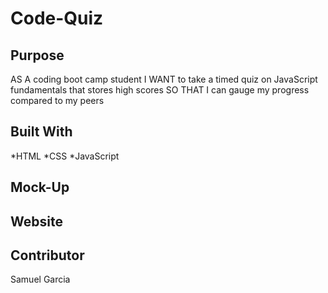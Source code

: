 # Code-Quiz


## Purpose
AS A coding boot camp student
I WANT to take a timed quiz on JavaScript fundamentals that stores high scores
SO THAT I can gauge my progress compared to my peers


## Built With
*HTML
*CSS
*JavaScript


## Mock-Up


## Website 


## Contributor
Samuel Garcia

